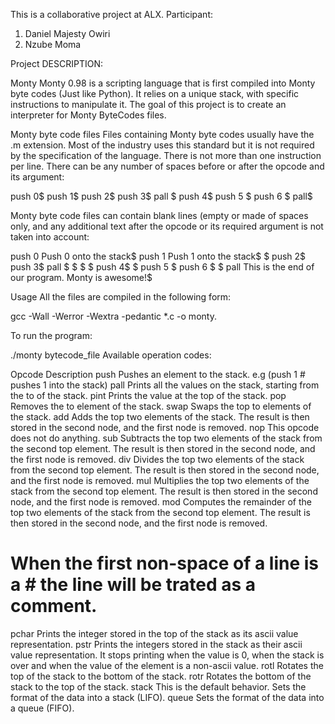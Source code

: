 This is a collaborative project at ALX.
Participant: 
1. Daniel Majesty Owiri
2. Nzube Moma

Project DESCRIPTION:

Monty
Monty 0.98 is a scripting language that is first compiled into Monty byte codes (Just like Python). It relies on a unique stack, with specific instructions to manipulate it. The goal of this project is to create an interpreter for Monty ByteCodes files.

Monty byte code files
Files containing Monty byte codes usually have the .m extension. Most of the industry uses this standard but it is not required by the specification of the language. There is not more than one instruction per line. There can be any number of spaces before or after the opcode and its argument:

 push 0$
push 1$
push 2$
  push 3$
                   pall    $
push 4$
    push 5    $
      push    6        $
pall$

Monty byte code files can contain blank lines (empty or made of spaces only, and any additional text after the opcode or its required argument is not taken into account:

push 0 Push 0 onto the stack$
push 1 Push 1 onto the stack$
$
push 2$
  push 3$
                   pall    $
$
$
                           $
push 4$
$
    push 5    $
      push    6        $
$
pall This is the end of our program. Monty is awesome!$

Usage
All the files are compiled in the following form:

 gcc -Wall -Werror -Wextra -pedantic *.c -o monty.

To run the program:

 ./monty bytecode_file
Available operation codes:

Opcode	Description
push	Pushes an element to the stack. e.g (push 1 # pushes 1 into the stack)
pall	Prints all the values on the stack, starting from the to of the stack.
pint	Prints the value at the top of the stack.
pop	Removes the to element of the stack.
swap	Swaps the top to elements of the stack.
add	Adds the top two elements of the stack. The result is then stored in the second node, and the first node is removed.
nop	This opcode does not do anything.
sub	Subtracts the top two elements of the stack from the second top element. The result is then stored in the second node, and the first node is removed.
div	Divides the top two elements of the stack from the second top element. The result is then stored in the second node, and the first node is removed.
mul	Multiplies the top two elements of the stack from the second top element. The result is then stored in the second node, and the first node is removed.
mod	Computes the remainder of the top two elements of the stack from the second top element. The result is then stored in the second node, and the first node is removed.
#	When the first non-space of a line is a # the line will be trated as a comment.
pchar	Prints the integer stored in the top of the stack as its ascii value representation.
pstr	Prints the integers stored in the stack as their ascii value representation. It stops printing when the value is 0, when the stack is over and when the value of the element is a non-ascii value.
rotl	Rotates the top of the stack to the bottom of the stack.
rotr	Rotates the bottom of the stack to the top of the stack.
stack	This is the default behavior. Sets the format of the data into a stack (LIFO).
queue	Sets the format of the data into a queue (FIFO).
